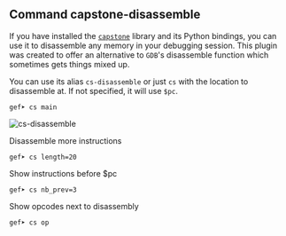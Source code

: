 ## Command capstone-disassemble ##

If you have installed the [`capstone`](http://capstone-engine.org) library and
its Python bindings, you can use it to disassemble any memory in your debugging
session. This plugin was created to offer an alternative to `GDB`'s disassemble
function which sometimes gets things mixed up.

You can use its alias `cs-disassemble` or just `cs` with the location to
disassemble at. If not specified, it will use `$pc`.

```
gef➤ cs main
```

![cs-disassemble](https://i.imgur.com/wypt7Fo.png)

Disassemble more instructions
```
gef➤ cs length=20
```

Show instructions before $pc
```
gef➤ cs nb_prev=3
```

Show opcodes next to disassembly
```
gef➤ cs op
```
